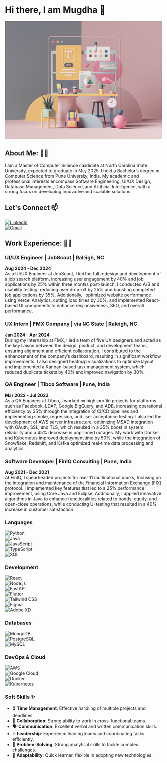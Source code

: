 # Hi there, I am Mugdha 👋

![Header Image](ux.png)

## About Me: 👩‍💻
I am a Master of Computer Science candidate at North Carolina State University, expected to graduate in May 2025. I hold a Bachelor’s degree in Computer Science from Pune University, India. My academic and professional interests encompass Software Engineering, UI/UX Design, Database Management, Data Science, and Artificial Intelligence, with a strong focus on developing innovative and scalable solutions.
## Let's Connect 📫  
[![LinkedIn](https://img.shields.io/badge/LinkedIn-0077B5?style=for-the-badge&logo=linkedin&logoColor=white)](https://www.linkedin.com/in/mugdhajoshi22/)  
[![Gmail](https://img.shields.io/badge/Gmail-D14836?style=for-the-badge&logo=gmail&logoColor=white)](mailto:mugdhajoshi231@gmail.com)
## Work Experience: 👩‍💼

### UI/UX Engineer | JobScout | Raleigh, NC  
**Aug 2024 - Dec 2024**  
As a UI/UX Engineer at JobScout, I led the full redesign and development of a job search platform, increasing user engagement by 40% and job applications by 25% within three months post-launch. I conducted A/B and usability testing, reducing user drop-off by 25% and boosting completed job applications by 35%. Additionally, I optimized website performance using Vercel Analytics, cutting load times by 30%, and implemented React-based UI components to enhance responsiveness, SEO, and overall performance.

### UX Intern | FMX Company | via NC State | Raleigh, NC  
**Jan 2024 - Apr 2024**  
During my internship at FMX, I led a team of five UX designers and acted as the key liaison between the design, product, and development teams, ensuring alignment and efficient collaboration. I contributed to the enhancement of the company’s dashboard, resulting in significant workflow improvements. I also designed heatmap visualizations to optimize layout and implemented a Kanban-based task management system, which reduced duplicate tickets by 40% and improved navigation by 30%.

### QA Engineer | Tibco Software | Pune, India  
**Mar 2022 - Jul 2023**  
As a QA Engineer at Tibco, I worked on high-profile projects for platforms such as Facebook, LDAP, Google BigQuery, and ADB, increasing operational efficiency by 35% through the integration of CI/CD pipelines and implementing smoke, regression, and user acceptance testing. I also led the development of AWS server infrastructure, optimizing MSAD integration with OAuth, SSL, and TLS, which resulted in a 35% boost in system reliability and a 45% decrease in unplanned outages. My work with Docker and Kubernetes improved deployment time by 50%, while the integration of Snowflake, Redshift, and Kafka optimized real-time data processing and analytics.

### Software Developer | FinIQ Consulting | Pune, India  
**Aug 2021 - Dec 2021**  
At FinIQ, I spearheaded projects for over 11 multinational banks, focusing on the integration and maintenance of the Financial Information Exchange (FIX) protocol. I implemented key features that led to a 25% performance improvement, using Core Java and Eclipse. Additionally, I applied innovative algorithms in Java to enhance functionalities related to bonds, equity, and open-close operations, while conducting UI testing that resulted in a 40% increase in customer satisfaction.

### Languages  
![Python](https://img.shields.io/badge/-Python-3776AB?style=flat-square&logo=python&logoColor=white)  
![Java](https://img.shields.io/badge/-Java-ED8B00?style=flat-square&logo=java&logoColor=white)  
![JavaScript](https://img.shields.io/badge/-JavaScript-F7DF1E?style=flat-square&logo=javascript&logoColor=black)  
![TypeScript](https://img.shields.io/badge/-TypeScript-3178C6?style=flat-square&logo=typescript&logoColor=white)  
![SQL](https://img.shields.io/badge/-SQL-336791?style=flat-square&logo=postgresql&logoColor=white)  

### Development  
![React](https://img.shields.io/badge/-React-61DAFB?style=flat-square&logo=react&logoColor=black)  
![Node.js](https://img.shields.io/badge/-Node.js-43853D?style=flat-square&logo=node.js&logoColor=white)  
![FastAPI](https://img.shields.io/badge/-FastAPI-009688?style=flat-square&logo=fastapi&logoColor=white)  
![Flutter](https://img.shields.io/badge/-Flutter-02569B?style=flat-square&logo=flutter&logoColor=white)  
![Tailwind CSS](https://img.shields.io/badge/-Tailwind_CSS-38B2AC?style=flat-square&logo=tailwind-css&logoColor=white)  
![Figma](https://img.shields.io/badge/-Figma-F24E1E?style=flat-square&logo=figma&logoColor=white)  
![Adobe XD](https://img.shields.io/badge/-Adobe%20XD-FF61F6?style=flat-square&logo=adobe-xd&logoColor=white)  

### Databases  
![MongoDB](https://img.shields.io/badge/-MongoDB-4EA94B?style=flat-square&logo=mongodb&logoColor=white)  
![PostgreSQL](https://img.shields.io/badge/-PostgreSQL-336791?style=flat-square&logo=postgresql&logoColor=white)  
![MySQL](https://img.shields.io/badge/-MySQL-4479A1?style=flat-square&logo=mysql&logoColor=white)  

### DevOps & Cloud  
![AWS](https://img.shields.io/badge/-AWS-FF9900?style=flat-square&logo=amazon-aws&logoColor=white)  
![Google Cloud](https://img.shields.io/badge/-Google_Cloud-4285F4?style=flat-square&logo=google-cloud&logoColor=white)  
![Docker](https://img.shields.io/badge/-Docker-2496ED?style=flat-square&logo=docker&logoColor=white)  
![Kubernetes](https://img.shields.io/badge/-Kubernetes-326CE5?style=flat-square&logo=kubernetes&logoColor=white)  

### Soft Skills ✨  
- ⏳ **Time Management**: Effective handling of multiple projects and deadlines.  
- 🤝 **Collaboration**: Strong ability to work in cross-functional teams.  
- 🗣 **Communication**: Excellent verbal and written communication skills.  
- 🔥 **Leadership**: Experience leading teams and coordinating tasks efficiently.  
- 🧠 **Problem-Solving**: Strong analytical skills to tackle complex challenges.  
- 🚀 **Adaptability**: Quick learner, flexible in adopting new technologies.




